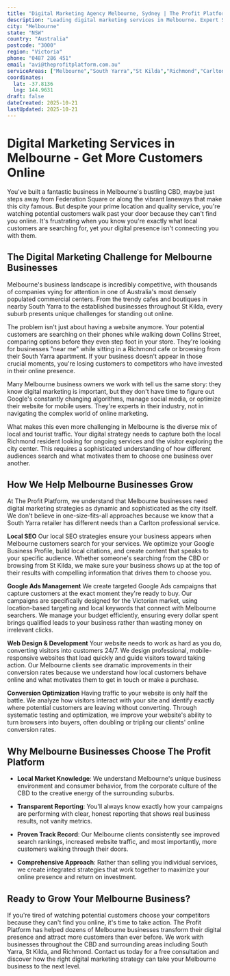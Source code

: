 ```yaml
---
title: "Digital Marketing Agency Melbourne, Sydney | The Profit Platform"
description: "Leading digital marketing services in Melbourne. Expert SEO, Google Ads & web design for Victoria businesses. Call 0487 286 451 for a free consultation."
city: "Melbourne"
state: "NSW"
country: "Australia"
postcode: "3000"
region: "Victoria"
phone: "0487 286 451"
email: "avi@theprofitplatform.com.au"
serviceAreas: ["Melbourne","South Yarra","St Kilda","Richmond","Carlton"]
coordinates:
  lat: -37.8136
  lng: 144.9631
draft: false
dateCreated: 2025-10-21
lastUpdated: 2025-10-21
---
```


# Digital Marketing Services in Melbourne - Get More Customers Online

You've built a fantastic business in Melbourne's bustling CBD, maybe just steps away from Federation Square or along the vibrant laneways that make this city famous. But despite your prime location and quality service, you're watching potential customers walk past your door because they can't find you online. It's frustrating when you know you're exactly what local customers are searching for, yet your digital presence isn't connecting you with them.

## The Digital Marketing Challenge for Melbourne Businesses

Melbourne's business landscape is incredibly competitive, with thousands of companies vying for attention in one of Australia's most densely populated commercial centers. From the trendy cafes and boutiques in nearby South Yarra to the established businesses throughout St Kilda, every suburb presents unique challenges for standing out online.

The problem isn't just about having a website anymore. Your potential customers are searching on their phones while walking down Collins Street, comparing options before they even step foot in your store. They're looking for businesses "near me" while sitting in a Richmond cafe or browsing from their South Yarra apartment. If your business doesn't appear in those crucial moments, you're losing customers to competitors who have invested in their online presence.

Many Melbourne business owners we work with tell us the same story: they know digital marketing is important, but they don't have time to figure out Google's constantly changing algorithms, manage social media, or optimize their website for mobile users. They're experts in their industry, not in navigating the complex world of online marketing.

What makes this even more challenging in Melbourne is the diverse mix of local and tourist traffic. Your digital strategy needs to capture both the local Richmond resident looking for ongoing services and the visitor exploring the city center. This requires a sophisticated understanding of how different audiences search and what motivates them to choose one business over another.

## How We Help Melbourne Businesses Grow

At The Profit Platform, we understand that Melbourne businesses need digital marketing strategies as dynamic and sophisticated as the city itself. We don't believe in one-size-fits-all approaches because we know that a South Yarra retailer has different needs than a Carlton professional service.

**Local SEO**
Our local SEO strategies ensure your business appears when Melbourne customers search for your services. We optimize your Google Business Profile, build local citations, and create content that speaks to your specific audience. Whether someone's searching from the CBD or browsing from St Kilda, we make sure your business shows up at the top of their results with compelling information that drives them to choose you.

**Google Ads Management**
We create targeted Google Ads campaigns that capture customers at the exact moment they're ready to buy. Our campaigns are specifically designed for the Victorian market, using location-based targeting and local keywords that connect with Melbourne searchers. We manage your budget efficiently, ensuring every dollar spent brings qualified leads to your business rather than wasting money on irrelevant clicks.

**Web Design & Development**
Your website needs to work as hard as you do, converting visitors into customers 24/7. We design professional, mobile-responsive websites that load quickly and guide visitors toward taking action. Our Melbourne clients see dramatic improvements in their conversion rates because we understand how local customers behave online and what motivates them to get in touch or make a purchase.

**Conversion Optimization**
Having traffic to your website is only half the battle. We analyze how visitors interact with your site and identify exactly where potential customers are leaving without converting. Through systematic testing and optimization, we improve your website's ability to turn browsers into buyers, often doubling or tripling our clients' online conversion rates.

## Why Melbourne Businesses Choose The Profit Platform

- **Local Market Knowledge**: We understand Melbourne's unique business environment and consumer behavior, from the corporate culture of the CBD to the creative energy of the surrounding suburbs.

- **Transparent Reporting**: You'll always know exactly how your campaigns are performing with clear, honest reporting that shows real business results, not vanity metrics.

- **Proven Track Record**: Our Melbourne clients consistently see improved search rankings, increased website traffic, and most importantly, more customers walking through their doors.

- **Comprehensive Approach**: Rather than selling you individual services, we create integrated strategies that work together to maximize your online presence and return on investment.

## Ready to Grow Your Melbourne Business?

If you're tired of watching potential customers choose your competitors because they can't find you online, it's time to take action. The Profit Platform has helped dozens of Melbourne businesses transform their digital presence and attract more customers than ever before. We work with businesses throughout the CBD and surrounding areas including South Yarra, St Kilda, and Richmond. Contact us today for a free consultation and discover how the right digital marketing strategy can take your Melbourne business to the next level.
